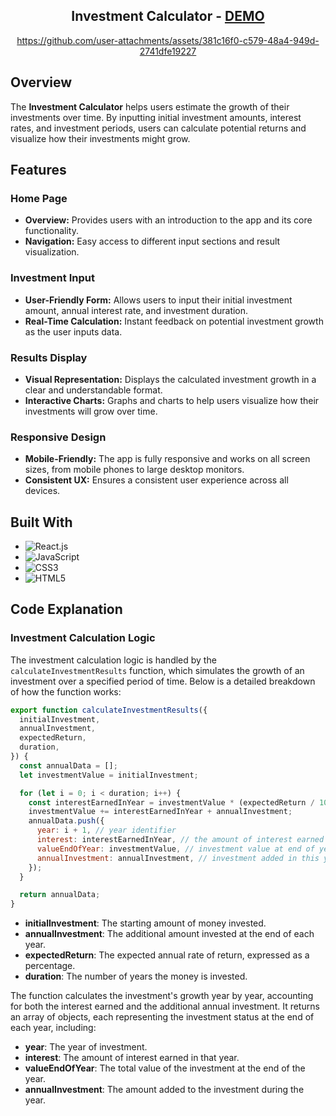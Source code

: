 <div align="center"><h2>Investment Calculator - <a href="https://investment-calculator-shamikaredkar.vercel.app/">DEMO</a></h2></div>

<div align="center">
  

https://github.com/user-attachments/assets/381c16f0-c579-48a4-949d-2741dfe19227


</div>

## Overview

The **Investment Calculator** helps users estimate the growth of their investments over time. By inputting initial investment amounts, interest rates, and investment periods, users can calculate potential returns and visualize how their investments might grow.

## Features

### Home Page

- **Overview:** Provides users with an introduction to the app and its core functionality.
- **Navigation:** Easy access to different input sections and result visualization.

### Investment Input

- **User-Friendly Form:** Allows users to input their initial investment amount, annual interest rate, and investment duration.
- **Real-Time Calculation:** Instant feedback on potential investment growth as the user inputs data.

### Results Display

- **Visual Representation:** Displays the calculated investment growth in a clear and understandable format.
- **Interactive Charts:** Graphs and charts to help users visualize how their investments will grow over time.

### Responsive Design

- **Mobile-Friendly:** The app is fully responsive and works on all screen sizes, from mobile phones to large desktop monitors.
- **Consistent UX:** Ensures a consistent user experience across all devices.

## Built With

- ![React.js](https://img.shields.io/badge/React-20232A?style=for-the-badge&logo=react&logoColor=61DAFB)
- ![JavaScript](https://img.shields.io/badge/JavaScript-F7DF1E?style=for-the-badge&logo=javascript&logoColor=black)
- ![CSS3](https://img.shields.io/badge/CSS3-1572B6?style=for-the-badge&logo=css3&logoColor=white)
- ![HTML5](https://img.shields.io/badge/HTML5-E34F26?style=for-the-badge&logo=html5&logoColor=white)

## Code Explanation

### Investment Calculation Logic

The investment calculation logic is handled by the `calculateInvestmentResults` function, which simulates the growth of an investment over a specified period of time. Below is a detailed breakdown of how the function works:

```javascript
export function calculateInvestmentResults({
  initialInvestment,
  annualInvestment,
  expectedReturn,
  duration,
}) {
  const annualData = [];
  let investmentValue = initialInvestment;

  for (let i = 0; i < duration; i++) {
    const interestEarnedInYear = investmentValue * (expectedReturn / 100);
    investmentValue += interestEarnedInYear + annualInvestment;
    annualData.push({
      year: i + 1, // year identifier
      interest: interestEarnedInYear, // the amount of interest earned in this year
      valueEndOfYear: investmentValue, // investment value at end of year
      annualInvestment: annualInvestment, // investment added in this year
    });
  }

  return annualData;
}
```
- **initialInvestment**: The starting amount of money invested.
- **annualInvestment**: The additional amount invested at the end of each year.
- **expectedReturn**: The expected annual rate of return, expressed as a percentage.
- **duration**: The number of years the money is invested.

The function calculates the investment's growth year by year, accounting for both the interest earned and the additional annual investment. It returns an array of objects, each representing the investment status at the end of each year, including:

- **year**: The year of investment.
- **interest**: The amount of interest earned in that year.
- **valueEndOfYear**: The total value of the investment at the end of the year.
- **annualInvestment**: The amount added to the investment during the year.



